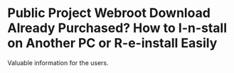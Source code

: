 # Public Project Webroot Download Already Purchased? How to I-n-stall on Another PC or R-e-install Easily

Valuable information for the users.



